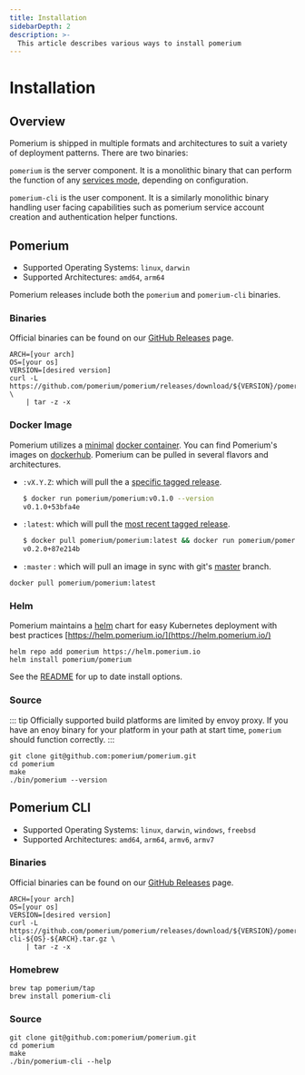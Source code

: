 ```yaml
---
title: Installation
sidebarDepth: 2
description: >-
  This article describes various ways to install pomerium
---
```


# Installation

## Overview

Pomerium is shipped in multiple formats and architectures to suit a variety of deployment patterns.  There are two binaries:

`pomerium` is the server component.  It is a monolithic binary that can perform the function of any [services mode](/reference/#service-mode), depending on configuration.

`pomerium-cli` is the user component.  It is a similarly monolithic binary handling user facing capabilities such as pomerium service account creation and authentication helper functions.

## Pomerium

- Supported Operating Systems: `linux`, `darwin`
- Supported Architectures: `amd64`, `arm64`

Pomerium releases include both the `pomerium` and `pomerium-cli` binaries.

### Binaries

Official binaries can be found on our [GitHub Releases](https://github.com/pomerium/pomerium/releases) page.

```shell
ARCH=[your arch]
OS=[your os]
VERSION=[desired version]
curl -L https://github.com/pomerium/pomerium/releases/download/${VERSION}/pomerium-${OS}-${ARCH}.tar.gz \ 
    | tar -z -x
```

### Docker Image

Pomerium utilizes a [minimal](https://github.com/GoogleContainerTools/distroless) [docker container](https://www.docker.com/resources/what-container). You can find Pomerium's images on [dockerhub](https://hub.docker.com/r/pomerium/pomerium). Pomerium can be pulled in several flavors and architectures.

- `:vX.Y.Z`: which will pull the a [specific tagged release](https://github.com/pomerium/pomerium/tags).

  ```bash
  $ docker run pomerium/pomerium:v0.1.0 --version
  v0.1.0+53bfa4e
  ```

- `:latest`: which will pull the [most recent tagged release](https://github.com/pomerium/pomerium/releases).

  ```bash
  $ docker pull pomerium/pomerium:latest && docker run pomerium/pomerium:latest --version
  v0.2.0+87e214b
  ```

- `:master` : which will pull an image in sync with git's [master](https://github.com/pomerium/pomerium/tree/master) branch.

```shell
docker pull pomerium/pomerium:latest
```

### Helm

Pomerium maintains a [helm](https://helm.sh) chart for easy Kubernetes deployment with best practices [https://helm.pomerium.io/](https://helm.pomerium.io/)

```shell
helm repo add pomerium https://helm.pomerium.io
helm install pomerium/pomerium
```

See the [README](https://github.com/pomerium/pomerium-helm/blob/master/charts/pomerium/README.md) for up to date install options.

### Source

::: tip
Officially supported build platforms are limited by envoy proxy.  If you have an 
enoy binary for your platform in your path at start time, `pomerium` should function correctly.
:::

```shell
git clone git@github.com:pomerium/pomerium.git
cd pomerium
make
./bin/pomerium --version
```

## Pomerium CLI

- Supported Operating Systems: `linux`, `darwin`, `windows`, `freebsd`
- Supported Architectures: `amd64`, `arm64`, `armv6`, `armv7`

### Binaries

Official binaries can be found on our [GitHub Releases](https://github.com/pomerium/pomerium/releases) page.

```shell
ARCH=[your arch]
OS=[your os]
VERSION=[desired version]
curl -L https://github.com/pomerium/pomerium/releases/download/${VERSION}/pomerium-cli-${OS}-${ARCH}.tar.gz \ 
    | tar -z -x
```

### Homebrew

```shell
brew tap pomerium/tap
brew install pomerium-cli
```

### Source

```shell
git clone git@github.com:pomerium/pomerium.git
cd pomerium
make
./bin/pomerium-cli --help
```